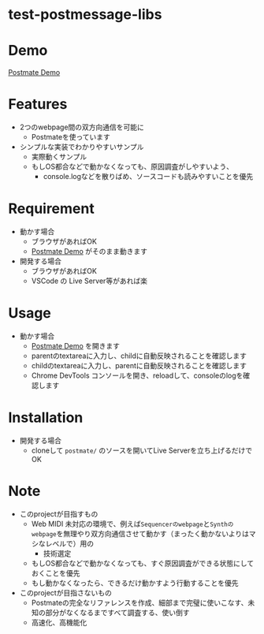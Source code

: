 # test-postmessage-libs

# Demo
[Postmate Demo](https://github.com/cat2151/test-postmessage-libs/postmate/)

# Features
- 2つのwebpage間の双方向通信を可能に
  - Postmateを使っています
- シンプルな実装でわかりやすいサンプル
  - 実際動くサンプル
  - もしOS都合などで動かなくなっても、原因調査がしやすいよう、
    - console.logなどを散りばめ、ソースコードも読みやすいことを優先

# Requirement
- 動かす場合
  - ブラウザがあればOK
  - [Postmate Demo](https://github.com/cat2151/test-postmessage-libs/postmate/) がそのまま動きます
- 開発する場合
  - ブラウザがあればOK
  - VSCode の Live Server等があれば楽

# Usage
- 動かす場合
  - [Postmate Demo](https://github.com/cat2151/test-postmessage-libs/postmate/) を開きます
  - parentのtextareaに入力し、childに自動反映されることを確認します
  - childのtextareaに入力し、parentに自動反映されることを確認します
  - Chrome DevTools コンソールを開き、reloadして、consoleのlogを確認します

# Installation
- 開発する場合
  - cloneして `postmate/` のソースを開いてLive Serverを立ち上げるだけでOK

# Note
- このprojectが目指すもの
  - Web MIDI 未対応の環境で、例えば`Sequencerのwebpage`と`Synthのwebpage`を無理やり双方向通信させて動かす（まったく動かないよりはマシなレベルで）用の
    - 技術選定
  - もしOS都合などで動かなくなっても、すぐ原因調査ができる状態にしておくことを優先
  - もし動かなくなったら、できるだけ動かすよう行動することを優先
- このprojectが目指さないもの
  - Postmateの完全なリファレンスを作成、細部まで完璧に使いこなす、未知の部分がなくなるまですべて調査する、使い倒す
  - 高速化、高機能化
